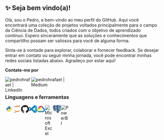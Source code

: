 ## ✨ Seja bem vindo(a)!

Olá, sou o Pedro, e bem-vindo ao meu perfil do GitHub. Aqui você encontrará uma coleção de projetos voltados principalmente para o campo da Ciência de Dados, todos criados com o objetivo de aprendizado contínuo. Espero sinceramente que as soluções e conhecimentos que compartilho possam ser valiosos para você de alguma forma. 

Sinta-se à vontade para explorar, colaborar e fornecer feedback. Se desejar entrar em contato ou seguir minha jornada, você pode encontrar minhas redes sociais listadas abaixo. Agradeço por estar aqui!

__Contate-me por__

[<img align="left" alt="pedrohrafael | LinkedIn" width="85px" src="https://upload.wikimedia.org/wikipedia/commons/thumb/0/01/LinkedIn_Logo.svg/1024px-LinkedIn_Logo.svg.png" />][linkedin]
[<img align="left" alt="pedrohrafael | Medium" width="110px" src="https://upload.wikimedia.org/wikipedia/commons/0/0d/Medium_%28website%29_logo.svg" />][medium]
<br>
#
### Linguagens e ferramentas

[<img align="left" alt="Python" width="26px" src="https://raw.githubusercontent.com/github/explore/80688e429a7d4ef2fca1e82350fe8e3517d3494d/topics/python/python.png" />][python]
[<img align="left" alt="Python" width="26px" src="https://raw.githubusercontent.com/devicons/devicon/master/icons/jupyter/jupyter-original.svg"/>][jupyter]
[<img align="left" alt="GitHub" width="26px" src="https://raw.githubusercontent.com/github/explore/78df643247d429f6cc873026c0622819ad797942/topics/github/github.png" />][github]
[<img align="left" alt="Visual Studio Code" width="26px" src="https://raw.githubusercontent.com/github/explore/80688e429a7d4ef2fca1e82350fe8e3517d3494d/topics/visual-studio-code/visual-studio-code.png"/>][vscode]
[<img align="left" alt="Google Cloud" width="26px" src="https://raw.githubusercontent.com/github/explore/08e8077e6cd7375c007c6fd6ac8cced5d7738494/topics/google-cloud/google-cloud.png" />][googleCloud]
[<img align="left" alt="Microsoft Excel" width="26px" src="https://img.icons8.com/color/452/microsoft-excel-2019--v1.png" />][excel]
[<img align="left" alt="Postgresql" width="26px" src="https://raw.githubusercontent.com/github/explore/80688e429a7d4ef2fca1e82350fe8e3517d3494d/topics/postgresql/postgresql.png"/>][postgresql]
[<img align="left" alt="PowerBI" width="26px" src="https://cdn.worldvectorlogo.com/logos/power-bi.svg"/>][PowerBI]

<br><br>

[linkedin]: https://www.linkedin.com/in/pedrohrafael/
[medium]: https://medium.com/@pedrohrafael
[python]: https://www.python.org/
[jupyter]:https://jupyter.org/
[github]: https://github.com/
[vscode]: https://code.visualstudio.com/
[googleCloud]:https://cloud.google.com/
[excel]: https://www.microsoft.com/pt-br/microsoft-365/excel
[postgresql]: https://www.postgresql.org/
[PowerBI]: https://powerbi.microsoft.com/pt-br/
